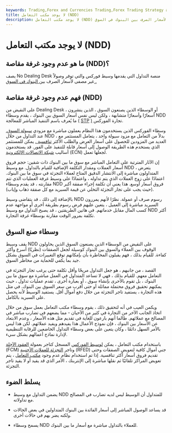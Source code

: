 ```yaml
---
keywords: Trading,Forex and Currencies Trading,Forex Trading Strategy and Education,Strategy and Education
title: لا يوجد مكتب التعامل (NDD)
description: لا يوجد مكتب التعامل (NDD) يصف منصة التداول التي يقدمها وسيط فوركس والتي توفر وصولاً غير مصفى لأسعار الصرف بين البنوك في السوق.
---
```


# لا يوجد مكتب التعامل (NDD)
## ما هو عدم وجود غرفة مقاصة (NDD)؟

يصف No Dealing Desk منصة التداول التي يقدمها وسيط فوركس والتي توفر وصولاً غير مصفى لأسعار الصرف [بين البنوك في السوق .](/interbankmarket)

## فهم عدم وجود غرفة مقاصة (NDD)

على النقيض من Dealing Desk ، أو الوسطاء الذين يصنعون السوق ، الذين ينشرون أسعارًا وأسعارًا متشابهة ، ولكن ليس نفس أسعار السوق بين البنوك ، يقدم وسطاء NDD ما يُعرف باسم التنفيذ المباشر للمعالجة ( [STP](/straightthroughprocessing) [)](/straightthroughprocessing) تجارة الفوركس.

وسطاء الفوركس الذين يستخدمون هذا النظام يعملون مباشرة مع مزودي [سيولة السوق.](/liquidity) عند التداول من خلال NDD ، بدلاً من التعامل مع مزود سيولة واحد ، يتعامل المستثمر مع العديد من المزودين للحصول على أسعار العرض والطلب الأكثر [تنافسية .](/competitivebid) يمكن للمستثمر الذي يستخدم هذه الطريقة الوصول إلى أسعار قابلة للتنفيذ على الفور. قد يستخدمون أساليب [شبكة الاتصالات الإلكترونية](/ecn) (ECN) لجعلها تعمل.

إن الآثار المترتبة على التعامل المباشر مع سوق ما بين البنوك ذات شقين: حجم فروق أسعار العملات ومقدار التكلفة الإضافية للقيام بالتداول. مع وسيط NDD ، يتعرض المتداولون مباشرة إلى الانتشار الدقيق المتاح لعملاء التجزئة في سوق ما بين البنوك. اعتمادًا على زوج العملات الذي يتم تداوله ، واعتمادًا على وسيط غرفة العمليات الذي تتم مقارنته ، قد يقدم وسطاء NDD فروق أسعار أوسع. هذا يعني أن تكلفة إجراء صفقة أكبر (حيث يجب على تجار التجزئة التخلي عن قيمة السبريد مع كل صفقة ذهاب وإياب).

بالإضافة إلى ذلك ، قد يتقاضى وسيط NDD رسوم صرف أو عمولة. نظرًا لأنهم يمررون السبريد مباشرة إلى العميل ، يتعين عليهم فرض رسوم بطريقة أخرى أو مواجهة عدم كسب المال مقابل خدماتهم. في هاتين الطريقتين ، قد يصبح التداول مع وسيط NDD أكثر تكلفة بمرور الوقت مقارنة بوسطاء غرفة التجارة.

## وسطاء صنع السوق

يقف وسيط NDD على النقيض من الوسطاء الذين يصنعون السوق الذين يحاولون الوقوف بين العملاء والسوق بين البنوك كوسيلة لجعل الصفقات (نظريًا) أسرع وأكثر كفاءة. للقيام بذلك ، فهم يقبلون المخاطرة بأن بإمكانهم توقع التغييرات في السوق بشكل جيد بما يكفي للحماية من مخاطر السوق.

القصد ، من جانبهم ، هو جعل التداول مريحًا وأقل تكلفة حتى يرغب تجار التجزئة في التعامل معهم. للقيام بذلك ، فهي لا تساعد المتداول في العمل مباشرة مع سوق ما بين البنوك ، بل تقوم بالأحرى بإنشاء سوق ، أو بعبارة أخرى ، تقدم عمليات تداول ، حيث يمكنهم تحقيق فروق محتملة مماثلة أو حتى أقرب من سعر السوق بين البنوك. في مثل هذه التجارة ، يستفيد تاجر التجزئة من خلال دفع أموال أقل. يستفيد الوسيط لأنه يحصل على السبريد بالكامل.

ويكمن العيب في أنه لتحقيق ذلك ، يقوم وسطاء مكتب التعامل بعمل سوق من خلال اتخاذ الجانب الآخر من التجارة في كثير من الأحيان - مما يضعهم في تضارب مباشر في المصالح مع عملائهم. طالما أنهم بارعون للغاية في تقديم مثل هذه الأسعار ، وعدم الابتعاد عن الأسعار بين البنوك ، فإن نموذج الأعمال هذا يفيدهم ويفيد عملائهم. لكن هذا ليس بالأمر السهل دائمًا ، وكان يتعين على بعض وسطاء التداول الخاضعين للرقابة التنظيمية لإدارة نماذج أعمالهم بشكل سيء.

باستخدام مكتب التعامل ، يمكن [لوسيط الفوركس](/currency-trading-forex-brokers) المسجل كتاجر بعمولة [العقود الآجلة](/fcm) (FCM) وتاجر [التجزئة للعملات الأجنبية](/retail-foreign-exchange-dealer-rfed) (RFED) جني أموال كافية لتعويض الصفقات وحتى تقديم فروق أسعار أكثر تنافسية. إذا تم استخدام نظام عدم وجود [مكتب التعامل](/dealing-desk) ، يتم تعويض المراكز تلقائيًا ثم نقلها مباشرة إلى الإنتربنك ، الأمر الذي قد يفيد أو لا يفيد تاجر التجزئة.

## يسلط الضوء

- يضمن التداول مع وسيط NDD للمتداول أن الوسيط ليس لديه تضارب في المصالح مع تداولاته.

- قد يساعد الوصول المباشر إلى أسعار الفائدة بين البنوك المتداولين في بعض الحالات ولكنه يضر بهم في حالات أخرى.

- يسمح وسطاء NDD للعملاء بالتداول مباشرة مع أسعار ما بين البنوك.

